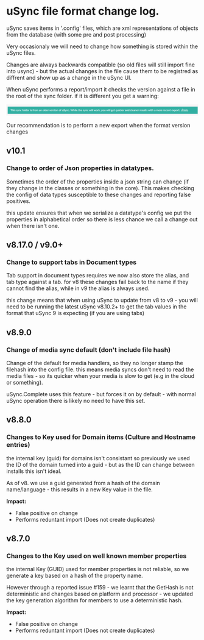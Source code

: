 # uSync file format change log. 

uSync saves items in '.config' files, which are xml representations of objects from the database (with some pre and post processing)

Very occasionaly we will need to change how something is stored within the uSync files. 

Changes are always backwards compatible (so old files will still import fine into usync) - but the actual changes in the file cause them to be registred as diffrent and show up as a change in the uSync UI.

When uSync performs a report/import it checks the version against a file in the root of the sync folder. if it is different you get a warning: 

![uSync format warning](warning.png)

Our recommendation is to perform a new export when the format version changes

## v10.1 

### Change to order of Json properties in datatypes. 
Sometimes the order of the properties inside a json string can change (if they change in the classes or something in the core). This makes checking the config of data types susceptible to these changes and
reporting false positives. 

this update ensures that when we serialize a datatype's config we put the properties in alphabetical order so there is less chance we call a change out when there isn't one.

## v8.17.0 / v9.0+

### Change to support tabs in Document types
Tab support in document types requires we now also store the alias, and tab type against a tab. for v8 these changes fail back to the name if they cannot find the alias, while in v9 the alias is always used. 

this change means that when using uSync to update from v8 to v9 - you will need to be running the latest uSync v8.10.2+ to get the tab values in the format that uSync 9 is expecting (if you are using tabs)

## v8.9.0 

### Change of media sync default (don't include file hash)
Change of the default for media handlers, so they no longer stamp the filehash into the config file. 
this means media syncs don't need to read the media files - so its quicker when your media is slow to get (e.g in the cloud or something).

uSync.Complete uses this feature - but forces it on by default - with normal uSync operation there is likely no need to have this set.

## v8.8.0

### Changes to Key used for Domain items (Culture and Hostname entries)
the internal key (guid) for domains isn't consistant so previously we used the ID of the domain turned into a guid - but as the ID can change between installs this isn't ideal.

As of v8. we use a guid generated from a hash of the domain name/language - this results in a new Key value in the file. 

**Impact:**
- False positive on change
- Performs reduntant import (Does not create duplicates)

## v8.7.0

### Changes to the Key used on well known member properties
the internal Key (GUID) used for member properties is not reliable, so we generate a key based on a hash of the property name. 

However through a reported issue #159 - we learnt that the GetHash is not deterministic and changes based on platform and processor - we updated the key generation algorithm for members to use a deterministic hash. 

**Impact:**
- False positive on change
- Performs reduntant import (Does not create duplicates)


